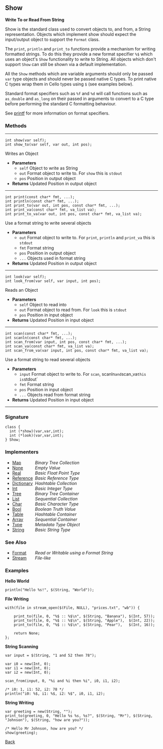 Show
----
__Write To or Read From String__

Show is the standard class used to convert objects to, and from, a String representation. Objects which implement show should expect the input/output object to support the `Format` class.

The `print`, `println` and `print_to` functions provide a mechanism for writing formatted strings. To do this they provide a new format specifier `%$` which uses an object's `Show` functionality to write to String. All objects which don't support `Show` can still be shown via a default implementation. 

All the `Show` methods which are variable arguments should only be passed `var` type objects and should never be passed native C types. To print native C types wrap them in Cello types using `$` (see examples below).

Standard format specifiers such as `%f` and `%d` will call functions such as `as_double` and `as_long` on their passed in arguments to convert to a C type before performing the standard C formatting behaviour.

See [printf](http://www.cplusplus.com/reference/cstdio/printf/) for more information on format specifiers.


### Methods

-------------------------------

    int show(var self);
    int show_to(var self, var out, int pos);

Writes an Object

* __Parameters__
    * `self` Object to write as String
    * `out` Format object to write to. For `show` this is `stdout`
    * `pos` Position in output object
* __Returns__ Updated Position in output object

------------------------------- 

    int print(const char* fmt, ...);
    int println(const char* fmt, ...);
    int print_to(var out, int pos, const char* fmt, ...);
    int print_va(const char* fmt, va_list va);
    int print_to_va(var out, int pos, const char* fmt, va_list va);

Use a format string to write several objects

* __Parameters__
    * `out` Format object to write to. For `print`, `println` and `print_va` this is `stdout`
    * `fmt` Format string
    * `pos` Position in output object
    * `...` Objects used in format string
* __Returns__ Updated Position in output object

------------------------------- 

    int look(var self);
    int look_from(var self, var input, int pos);

Reads an Object

* __Parameters__
    * `self` Object to read into
    * `out` Format object to read from. For `look` this is `stdout`
    * `pos` Position in input object
* __Returns__ Updated Position in input object

------------------------------- 

    int scan(const char* fmt, ...);
    int scanln(const char* fmt, ...);
    int scan_from(var input, int pos, const char* fmt, ...);
    int scan_va(const char* fmt, va_list va);
    int scan_from_va(var input, int pos, const char* fmt, va_list va);

Use a format string to read several objects

* __Parameters__
    * `input` Format object to write to. For `scan`, scanln` and `scan_va` this is `stdout`
    * `fmt` Format string
    * `pos` Position in input object
    * `...` Objects read from format string
* __Returns__ Updated Position in input object

------------------------------- 


### Signature


    class {
      int (*show)(var,var,int);
      int (*look)(var,var,int);
    } Show;
    

### Implementers

* <span style="width:75px; float:left;">[Map](map)</span> _Binary Tree Collection_
* <span style="width:75px; float:left;">[None](none)</span> _Empty Value_
* <span style="width:75px; float:left;">[Real](real)</span> _Basic Float Point Type_
* <span style="width:75px; float:left;">[Reference](reference)</span> _Basic Reference Type_
* <span style="width:75px; float:left;">[Dictionary](dictionary)</span> _Hashtable Collection_
* <span style="width:75px; float:left;">[Int](int)</span> _Basic Integer Type_
* <span style="width:75px; float:left;">[Tree](tree)</span> _Binary Tree Container_
* <span style="width:75px; float:left;">[List](list)</span> _Sequential Collection_
* <span style="width:75px; float:left;">[Char](char)</span> _Basic Character Type_
* <span style="width:75px; float:left;">[Bool](bool)</span> _Boolean Truth Value_
* <span style="width:75px; float:left;">[Table](table)</span> _Hashtable Container_
* <span style="width:75px; float:left;">[Array](array)</span> _Sequential Container_
* <span style="width:75px; float:left;">[Type](type)</span> _Metadata Type Object_
* <span style="width:75px; float:left;">[String](string)</span> _Basic String Type_


### See Also

* <span style="width:75px; float:left;">[Format](format)</span> _Read or Writable using a Format String_
* <span style="width:75px; float:left;">[Stream](stream)</span> _File-like_


### Examples

__Hello World__
    
    println("Hello %s!", $(String, "World"));
    
__File Writing__

    with(file in stream_open($(File, NULL), "prices.txt", "wb")) {
  
        print_to(file, 0, "%$ :: %$\n", $(String, "Banana"), $(Int, 57));
        print_to(file, 0, "%$ :: %$\n", $(String, "Apple"),  $(Int, 22));
        print_to(file, 0, "%$ :: %$\n", $(String, "Pear"),   $(Int, 16));
        
        return None;
    };

    
__String Scanning__
    
    var input = $(String, "1 and 52 then 78");
    
    var i0 = new(Int, 0);
    var i1 = new(Int, 0);
    var i2 = new(Int, 0);
    
    scan_from(input, 0, "%i and %i then %i", i0, i1, i2);
    
    /* i0: 1, i1: 52, i2: 78 */
    println("i0: %$, i1: %$, i2: %$", i0, i1, i2);
    
__String Writing__

    var greeting = new(String, "");
    print_to(greeting, 0, "Hello %s %s, %s?", $(String, "Mr"), $(String, "Johnson"), $(String, "how are you?"));
    
    /* Hello Mr Johnson, how are you? */
    show(greeting);
    

[Back](/documentation)
